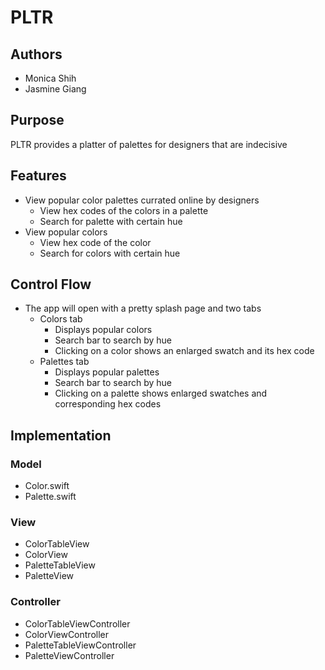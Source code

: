 # PLTR

## Authors
- Monica Shih
- Jasmine Giang

## Purpose
PLTR provides a platter of palettes for designers that are indecisive

## Features
- View popular color palettes currated online by designers
  - View hex codes of the colors in a palette
  - Search for palette with certain hue
- View popular colors
  - View hex code of the color
  - Search for colors with certain hue

## Control Flow
- The app will open with a pretty splash page and two tabs
  - Colors tab
    - Displays popular colors
    - Search bar to search by hue
    - Clicking on a color shows an enlarged swatch and its hex code
  - Palettes tab
    - Displays popular palettes
    - Search bar to search by hue
    - Clicking on a palette shows enlarged swatches and corresponding hex codes

## Implementation
### Model
  - Color.swift
  - Palette.swift

### View
  - ColorTableView
  - ColorView
  - PaletteTableView
  - PaletteView

### Controller
  - ColorTableViewController
  - ColorViewController
  - PaletteTableViewController
  - PaletteViewController

